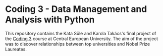 # Coding 3 - Data Management and Analysis with Python

This repository contains the Kata Süle and Karola Takács's final project of the [Coding 3](https://courses.ceu.edu/courses/2020-2021/coding-3-data-management-and-analysis-python) course at Central European University. The aim of the project was to discover relationships between top universities and Nobel Prize Laureates.

